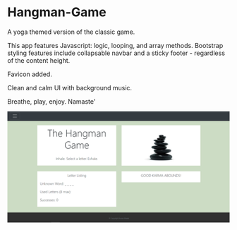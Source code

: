 # Hangman-Game

A yoga themed version of the classic game.

This app features Javascript: logic, looping, and array methods.  Bootstrap styling features include collapsable navbar and a sticky footer - regardless of the content height.  

Favicon added.

Clean and calm UI with background music.

Breathe, play, enjoy. Namaste'


![ScreenShot](/HangmanScreenshot.PNG)
